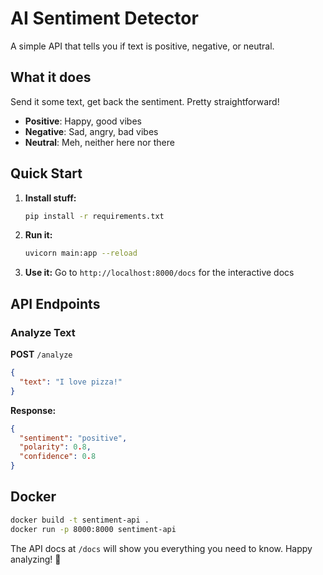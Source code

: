 # AI Sentiment Detector

A simple API that tells you if text is positive, negative, or neutral.

## What it does

Send it some text, get back the sentiment. Pretty straightforward!

- **Positive**: Happy, good vibes
- **Negative**: Sad, angry, bad vibes  
- **Neutral**: Meh, neither here nor there

## Quick Start

1. **Install stuff:**
   ```bash
   pip install -r requirements.txt
   ```

2. **Run it:**
   ```bash
   uvicorn main:app --reload
   ```

3. **Use it:**
   Go to `http://localhost:8000/docs` for the interactive docs

## API Endpoints

### Analyze Text
**POST** `/analyze`
```json
{
  "text": "I love pizza!"
}
```

**Response:**
```json
{
  "sentiment": "positive",
  "polarity": 0.8,
  "confidence": 0.8
}
```

## Docker

```bash
docker build -t sentiment-api .
docker run -p 8000:8000 sentiment-api
```

The API docs at `/docs` will show you everything you need to know. Happy analyzing! 🎉